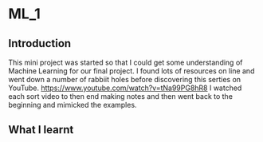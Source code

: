 # ML_1


## Introduction
This mini project was started so that I could get some understanding of Machine Learning for  our final project.
I found lots of resources on line and went down a number of rabbiit holes before discovering this serties on YouTube.
https://www.youtube.com/watch?v=tNa99PG8hR8
I watched each sort video to then end making notes and then went back to the beginning and mimicked the examples.

## What I learnt
